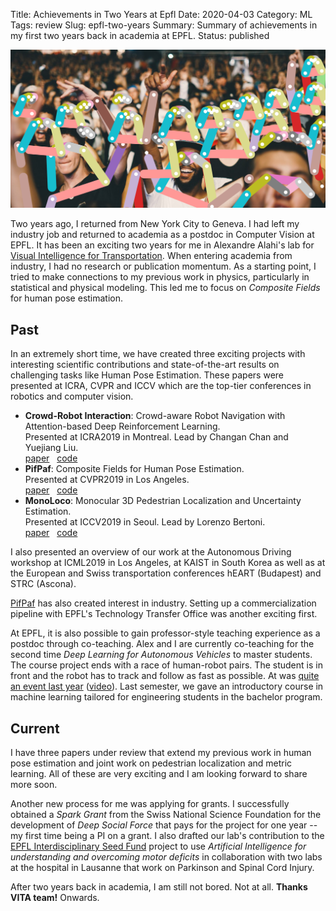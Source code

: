 Title: Achievements in Two Years at Epfl
Date: 2020-04-03
Category: ML
Tags: review
Slug: epfl-two-years
Summary: Summary of achievements in my first two years back in academia at EPFL.
Status: published


<img class="image-process-crisp" src="/images/twoyearsepfl_crowd_pifpaf.png" alt="PifPaf crowd"></img>

Two years ago, I returned from New York City to Geneva. I had left my
industry job and returned to academia as a postdoc in Computer Vision at
EPFL. It has been an exciting two years for me in Alexandre Alahi's lab
for [Visual Intelligence for Transportation](https://www.epfl.ch/labs/vita/).
When entering academia from industry, I had no research
or publication momentum. As a starting point,
I tried to make connections to my previous work in physics,
particularly in statistical and physical modeling.
This led me to focus on _Composite Fields_ for human pose estimation.


## Past

In an extremely short time, we have created three
exciting projects with interesting scientific contributions and state-of-the-art
results on challenging tasks like Human Pose Estimation. These papers were
presented at ICRA, CVPR and ICCV which are the top-tier conferences
in robotics and computer vision.

* __Crowd-Robot Interaction__: Crowd-aware Robot Navigation with Attention-based Deep Reinforcement Learning.<br />
  Presented at ICRA2019 in Montreal. Lead by Changan Chan and Yuejiang Liu.<br />
  <span style="white-space: nowrap">[<i class="fa fa-file"></i> paper](https://doi.org/10.1109/ICRA.2019.8794134)</span>&nbsp;&nbsp;
  <span style="white-space: nowrap">[<i class="fa fa-github"></i> code](https://github.com/vita-epfl/crowdnav)</span>
* __PifPaf__: Composite Fields for Human Pose Estimation.<br />
  Presented at CVPR2019 in Los Angeles.<br />
  <span style="white-space: nowrap">[<i class="fa fa-file"></i> paper](http://openaccess.thecvf.com/content_CVPR_2019/html/Kreiss_PifPaf_Composite_Fields_for_Human_Pose_Estimation_CVPR_2019_paper.html)</span>&nbsp;&nbsp;
  <span style="white-space: nowrap">[<i class="fa fa-github"></i> code](https://github.com/vita-epfl/openpifpaf)</span>
* __MonoLoco__: Monocular 3D Pedestrian Localization and Uncertainty Estimation.<br />
  Presented at ICCV2019 in Seoul. Lead by Lorenzo Bertoni.<br />
  <span style="white-space: nowrap">[<i class="fa fa-file"></i> paper](http://openaccess.thecvf.com/content_ICCV_2019/html/Bertoni_MonoLoco_Monocular_3D_Pedestrian_Localization_and_Uncertainty_Estimation_ICCV_2019_paper.html)</span>&nbsp;&nbsp;
  <span style="white-space: nowrap">[<i class="fa fa-github"></i> code](https://github.com/vita-epfl/monoloco)</span>

I also presented an overview of our
work at the Autonomous Driving workshop at ICML2019 in Los Angeles, at KAIST
in South Korea as well as at the European and Swiss transportation
conferences hEART (Budapest) and STRC (Ascona).

[PifPaf](https://github.com/vita-epfl/openpifpaf) has also created interest in
industry. Setting up a commercialization
pipeline with EPFL's Technology Transfer Office was another exciting first.

At EPFL, it is also possible to gain professor-style teaching experience
as a postdoc through co-teaching. Alex and I are currently co-teaching for the second time
_Deep Learning for Autonomous Vehicles_ to master students.
The course project ends with a race of human-robot pairs. The student is in front
and the robot has to track and follow as fast as possible.
At was [quite an event last year](https://www.epfl.ch/labs/vita/teaching/)
([video](https://www.youtube.com/watch?v=3AnXPqoIfvU)).
Last semester, we
gave an introductory course in machine learning tailored for engineering students
in the bachelor program.


## Current

I have three papers under review that extend my
previous work in human pose estimation and joint work on pedestrian localization and metric learning. All of these are very exciting and I am looking forward to share more soon.

Another new process for me was applying for grants. I successfully obtained
a _Spark Grant_ from the Swiss National Science Foundation for the
development of _Deep Social Force_ that pays for the project for one year -- my
first time being a PI on a grant.
I also drafted our lab's contribution to the
[EPFL Interdisciplinary Seed Fund](https://www.epfl.ch/research/services/fund-research/funding-opportunities/research-funding/interdisciplinary-seed-fund/isf-granted-projects/)
project to use
_Artificial Intelligence for understanding and overcoming motor deficits_
in collaboration with two labs at the hospital in Lausanne
that work on Parkinson and Spinal Cord Injury.

After two years back in academia, I am still not bored. Not at all.
__Thanks VITA team!__ Onwards.
